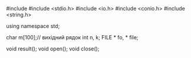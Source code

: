 #include <iostream>
#include <stdio.h>
#include <io.h>
#include <conio.h>
#include <string.h>

using namespace std;

char m[100];// вихідний рядок
int n, k;
FILE * fo, * file;

void result();
void open();
void close();
